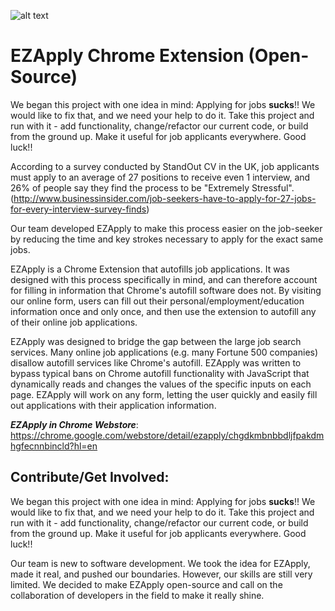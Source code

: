 ![alt text](https://lh3.googleusercontent.com/GsMM8ZLqnpZQbBnpLQ393lgELsMOo-hrzkusbGtI2QSAu9CT2gji5TyxkfX-sBCz1bnX0NQy=w640-h400-e365)
# EZApply Chrome Extension (Open-Source)
We began this project with one idea in mind: Applying for jobs **sucks**!! We would like to fix that, and we need your help to do it. Take this project and run with it - add functionality, change/refactor our current code, or build from the ground up. Make it useful for job applicants everywhere. Good luck!!

According to a survey conducted by StandOut CV in the UK, job applicants must apply to an average of 27 positions to receive even 1 interview, and 26% of people say they find the process to be "Extremely Stressful". 
(http://www.businessinsider.com/job-seekers-have-to-apply-for-27-jobs-for-every-interview-survey-finds)

Our team developed EZApply to make this process easier on the job-seeker by reducing the time and key strokes necessary to apply for the exact same jobs.

EZApply is a Chrome Extension that autofills job applications. It was designed with this process specifically in mind, and can therefore account for filling in information that Chrome's autofill software does not. By visiting our online form, users can fill out their personal/employment/education information once and only once, and then use the extension to autofill any of their online job applications.

EZApply was designed to bridge the gap between the large job search services. Many online job applications (e.g. many Fortune 500 companies) disallow autofill services like Chrome's autofill. EZApply was written to bypass typical bans on Chrome autofill functionality with JavaScript that dynamically reads and changes the values of the specific inputs on each page. EZApply will work on any form, letting the user quickly and easily fill out applications with their application information. 

***EZApply in Chrome Webstore***: https://chrome.google.com/webstore/detail/ezapply/chgdkmbnbbdljfpakdmhgfecnnbincld?hl=en

## Contribute/Get Involved: 
We began this project with one idea in mind: Applying for jobs **sucks**!! We would like to fix that, and we need your help to do it. Take this project and run with it - add functionality, change/refactor our current code, or build from the ground up. Make it useful for job applicants everywhere. Good luck!!

Our team is new to software development. We took the idea for EZApply, made it real, and pushed our boundaries. However, our skills are still very limited. We decided to make EZApply open-source and call on the collaboration of developers in the field to make it really shine.
